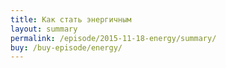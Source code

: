 ```yaml
---
title: Как стать энергичным
layout: summary
permalink: /episode/2015-11-18-energy/summary/
buy: /buy-episode/energy/
---
```

